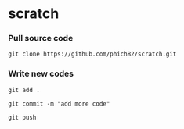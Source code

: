 # scratch

### Pull source code
    git clone https://github.com/phich82/scratch.git

### Write new codes
    git add .

    git commit -m "add more code"

    git push